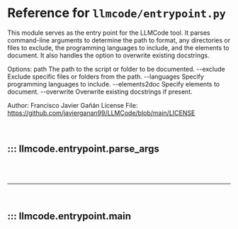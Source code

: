 # Reference for `llmcode/entrypoint.py`

This module serves as the entry point for the LLMCode tool. It parses
command-line arguments to determine the path to format, any directories or files
to exclude, the programming languages to include, and the elements to document.
It also handles the option to overwrite existing docstrings.

Options:
    path            The path to the script or folder to be documented.
    --exclude       Exclude specific files or folders from the path.
    --languages     Specify programming languages to include.
    --elements2doc  Specify elements to document.
    --overwrite     Overwrite existing docstrings if present.

Author: Francisco Javier Gañán
License File: https://github.com/javierganan99/LLMCode/blob/main/LICENSE

<br>

## ::: llmcode.entrypoint.parse_args

<br><br><hr><br>

## ::: llmcode.entrypoint.main

<br><br>
